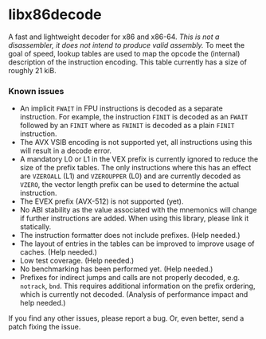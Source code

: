 # libx86decode

A fast and lightweight decoder for x86 and x86-64. *This is not a disassembler, it does not intend to produce valid assembly.* To meet the goal of speed, lookup tables are used to map the opcode the (internal) description of the instruction encoding. This table currently has a size of roughly 21 kiB.

### Known issues
- An implicit `FWAIT` in FPU instructions is decoded as a separate instruction. For example, the instruction `FINIT` is decoded as an `FWAIT` followed by an `FINIT` where as `FNINIT` is decoded as a plain `FINIT` instruction.
- The AVX VSIB encoding is not supported yet, all instructions using this will result in a decode error.
- A mandatory L0 or L1 in the VEX prefix is currently ignored to reduce the size of the prefix tables. The only instructions where this has an effect are `VZEROALL` (L1) and `VZEROUPPER` (L0) and are currently decoded as `VZERO`, the vector length prefix can be used to determine the actual instruction.
- The EVEX prefix (AVX-512) is not supported (yet).
- No ABI stability as the value associated with the mnemonics will change if further instructions are added. When using this library, please link it statically.
- The instruction formatter does not include prefixes. (Help needed.)
- The layout of entries in the tables can be improved to improve usage of caches. (Help needed.)
- Low test coverage. (Help needed.)
- No benchmarking has been performed yet. (Help needed.)
- Prefixes for indirect jumps and calls are not properly decoded, e.g. `notrack`, `bnd`. This requires additional information on the prefix ordering, which is currently not decoded. (Analysis of performance impact and help needed.)

If you find any other issues, please report a bug. Or, even better, send a patch fixing the issue.
